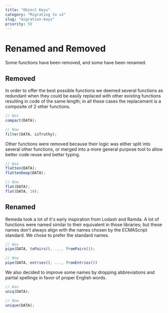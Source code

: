 ```yaml
---
title: "Object Keys"
category: "Migrating to v2"
slug: "migration-keys"
priority: 50
---
```


# Renamed and Removed

Some functions have been removed, and some have been renamed.

## Removed

In order to offer the best possible functions we deemed several functions as
redundant when they could be easily replaced with other existing functions
resulting in code of the same length; in all these cases the replacement is a
composite of 2 other functions.

```ts
// Was
compact(DATA);

// Now
filter(DATA, isTruthy);
```

Other functions were removed because their logic was either split into several
other functions, or merged into a more general purpose tool to allow better code
reuse and better typing.

```ts
// Was
flatten(DATA);
flattenDeep(DATA);

// Now
flat(DATA);
flat(DATA, 10);
```

## Renamed

Remeda took a lot of it's early inspiration from Lodash and Ramda. A lot of
functions were named similar to their equivalent in those libraries; but
these names don't always align with the names chosen by the ECMAScript standard.
We chose to prefer the standard names.

```ts
// Was
pipe(DATA, toPairs(), ..., fromPairs());

// Now
pipe(DATA, entries(), ..., fromEntries())
```

We also decided to improve some names by dropping abbreviations and partial
spellings in favor of proper English words.

```ts
// Was
uniq(DATA);

// Now
unique(DATA);
```
